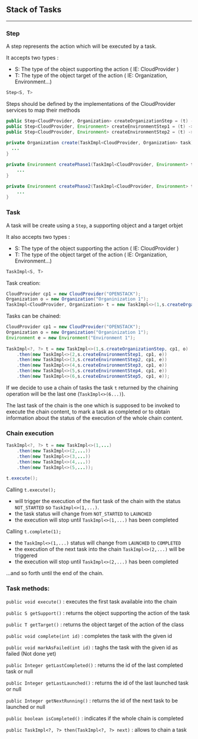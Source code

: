 ## Stack of Tasks 
---
### Step

A step represents the action which will be executed by a task.

It accepts two types :
* S: The type of the object supporting the action ( IE: CloudProvider )
* T: The type of the object target of the action ( IE: Organization, Environment...)

```java
Step<S, T>
```

Steps should be defined by the implementations of the CloudProvider services to map their methods

```java
public Step<CloudProvider, Organization> createOrganizationStep = (t) -> {return create(t);};
public Step<CloudProvider, Environment> createEnvironmentStep1 = (t) -> { return createPhase1(t);};
public Step<CloudProvider, Environment> createEnvironmentStep2 = (t) -> {return createPhase2(t);};
        
private Organization create(TaskImpl<CloudProvider, Organization> task) {
  ...
}

private Environment createPhase1(TaskImpl<CloudProvider, Environment> task) {
    ...
}

private Environment createPhase2(TaskImpl<CloudProvider, Environment> task) {
    ...
}
```

### Task

A task will be create using a `Step`, a supporting object and a target orbjet

It also accepts two types :
* S: The type of the object supporting the action ( IE: CloudProvider )
* T: The type of the object target of the action ( IE: Organization, Environment...)
```java
TaskImpl<S, T>
```
Task creation:

```java
CloudProvider cp1 = new CloudProvider("OPENSTACK");
Organization o = new Organization("Organinization 1");
TaskImpl<CloudProvider, Organization> t = new TaskImpl<>(1,s.createOrganizationStep, cp1, o)
```

Tasks can be chained:

```java
CloudProvider cp1 = new CloudProvider("OPENSTACK");
Organization o = new Organization("Organinization 1");
Environment e = new Environment("Environment 1");
		
TaskImpl<?, ?> t = new TaskImpl<>(1,s.createOrganizationStep, cp1, o)
    .then(new TaskImpl<>(2,s.createEnvironmentStep1, cp1, e))
    .then(new TaskImpl<>(3,s.createEnvironmentStep2, cp1, e))
    .then(new TaskImpl<>(4,s.createEnvironmentStep3, cp1, e))
    .then(new TaskImpl<>(5,s.createEnvironmentStep4, cp1, e))
    .then(new TaskImpl<>(6,s.createEnvironmentStep5, cp1, e));
```
If we decide to use a chain of tasks the task `t` returned by the chaining operation will be the last one (`TaskImpl<>(6...)`).

The last task of the chain is the one which is supposed to be invoked to execute the chain content, to mark a task as completed or to obtain information about the status of the execution of the whole chain content.

### Chain execution

```java
TaskImpl<?, ?> t = new TaskImpl<>(1,...)
    .then(new TaskImpl<>(2,...))
    .then(new TaskImpl<>(3,...))
    .then(new TaskImpl<>(4,...))
    .then(new TaskImpl<>(5,...));
    
t.execute();    
```
Calling `t.execute();` 
* will trigger the execution of the fisrt task of the chain with the status `NOT_STARTED` so `TaskImpl<>(1,...)`.
* the task status will change from `NOT_STARTED` to `LAUNCHED`
* the execution will stop until `TaskImpl<>(1,...)` has been completed

Calling `t.complete(1);`  
* the `TaskImpl<>(1,...)` status will change from `LAUNCHED` to `COMPLETED`
* the execution of the next task into the chain `TaskImpl<>(2,...)` will be triggered 
* the execution will stop until `TaskImpl<>(2,...)` has been completed

...and so forth until the end of the chain.

### Task methods:

`public void execute()` : executes the first task available into the chain
		
`public S getSupport()` : returns the object supporting the action of the task 
	
`public T getTarget()` : returns the object target of the action of the class
	
`public void complete(int id)` : completes the task with the given id

`public void markAsFailed(int id)` : taghs the task with the given id as failed (Not done yet)

`public Integer getLastCompleted()` : returns the id of the last completed task or null

`public Integer getLastLaunched()` : returns the id of the last launched task or null
		
`public Integer getNextRunning()` : returns the id of the next task to be launched or null
		
`public boolean isCompleted()` : indicates if the whole chain is completed
		
`public TaskImpl<?, ?> then(TaskImpl<?, ?> next)` : allows to chain a task 
		
